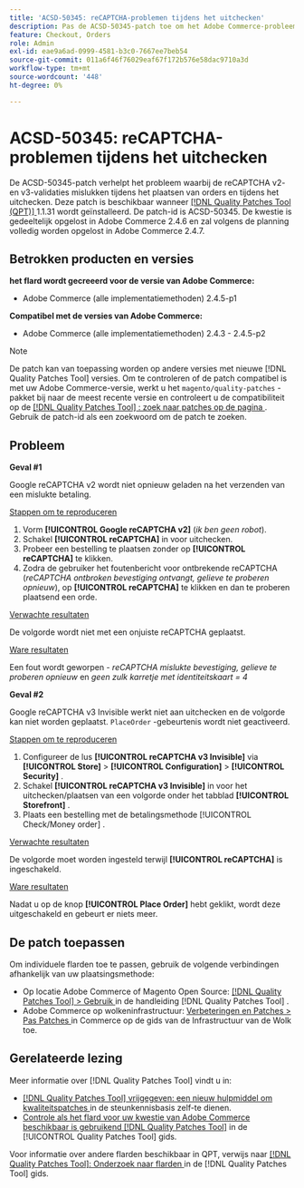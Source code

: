 ```yaml
---
title: 'ACSD-50345: reCAPTCHA-problemen tijdens het uitchecken'
description: Pas de ACSD-50345-patch toe om het Adobe Commerce-probleem op te lossen waarbij de reCAPTCHA v2- en v3-validaties zijn mislukt tijdens het plaatsen van orders en tijdens het uitchecken.
feature: Checkout, Orders
role: Admin
exl-id: eae9a6ad-0999-4581-b3c0-7667ee7beb54
source-git-commit: 011a6f46f76029eaf67f172b576e58dac9710a3d
workflow-type: tm+mt
source-wordcount: '448'
ht-degree: 0%

---
```


# ACSD-50345: reCAPTCHA-problemen tijdens het uitchecken

De ACSD-50345-patch verhelpt het probleem waarbij de reCAPTCHA v2- en v3-validaties mislukken tijdens het plaatsen van orders en tijdens het uitchecken. Deze patch is beschikbaar wanneer [[!DNL Quality Patches Tool (QPT)] ](https://experienceleague.adobe.com/nl/docs/commerce-operations/tools/quality-patches-tool/quality-patches-tool-to-self-serve-quality-patches) 1.1.31 wordt geïnstalleerd. De patch-id is ACSD-50345. De kwestie is gedeeltelijk opgelost in Adobe Commerce 2.4.6 en zal volgens de planning volledig worden opgelost in Adobe Commerce 2.4.7.

## Betrokken producten en versies

**het flard wordt gecreeerd voor de versie van Adobe Commerce:**

* Adobe Commerce (alle implementatiemethoden) 2.4.5-p1

**Compatibel met de versies van Adobe Commerce:**

* Adobe Commerce (alle implementatiemethoden) 2.4.3 - 2.4.5-p2

>[!NOTE]
>
>De patch kan van toepassing worden op andere versies met nieuwe [!DNL Quality Patches Tool] versies. Om te controleren of de patch compatibel is met uw Adobe Commerce-versie, werkt u het `magento/quality-patches` -pakket bij naar de meest recente versie en controleert u de compatibiliteit op de [[!DNL Quality Patches Tool] : zoek naar patches op de pagina ](https://experienceleague.adobe.com/tools/commerce-quality-patches/index.html?lang=nl-NL) . Gebruik de patch-id als een zoekwoord om de patch te zoeken.

## Probleem

**Geval #1**

Google reCAPTCHA v2 wordt niet opnieuw geladen na het verzenden van een mislukte betaling.

<u> Stappen om te reproduceren </u>

1. Vorm **[!UICONTROL Google reCAPTCHA v2]** (*ik ben geen robot*).
1. Schakel **[!UICONTROL reCAPTCHA]** in voor uitchecken.
1. Probeer een bestelling te plaatsen zonder op **[!UICONTROL reCAPTCHA]** te klikken.
1. Zodra de gebruiker het foutenbericht voor ontbrekende reCAPTCHA (*reCAPTCHA ontbroken bevestiging ontvangt, gelieve te proberen opnieuw*), op **[!UICONTROL reCAPTCHA]** te klikken en dan te proberen plaatsend een orde.

<u> Verwachte resultaten </u>

De volgorde wordt niet met een onjuiste reCAPTCHA geplaatst.

<u> Ware resultaten </u>

Een fout wordt geworpen - *reCAPTCHA mislukte bevestiging, gelieve te proberen opnieuw* en *geen zulk karretje met identiteitskaart = 4*

**Geval #2**

Google reCAPTCHA v3 Invisible werkt niet aan uitchecken en de volgorde kan niet worden geplaatst. `PlaceOrder` -gebeurtenis wordt niet geactiveerd.

<u> Stappen om te reproduceren </u>

1. Configureer de lus **[!UICONTROL reCAPTCHA v3 Invisible]** via **[!UICONTROL Store]** > **[!UICONTROL Configuration]** > **[!UICONTROL Security]** .
1. Schakel **[!UICONTROL reCAPTCHA v3 Invisible]** in voor het uitchecken/plaatsen van een volgorde onder het tabblad **[!UICONTROL Storefront]** .
1. Plaats een bestelling met de betalingsmethode [!UICONTROL Check/Money order] .

<u> Verwachte resultaten </u>

De volgorde moet worden ingesteld terwijl **[!UICONTROL reCAPTCHA]** is ingeschakeld.

<u> Ware resultaten </u>

Nadat u op de knop **[!UICONTROL Place Order]** hebt geklikt, wordt deze uitgeschakeld en gebeurt er niets meer.

## De patch toepassen

Om individuele flarden toe te passen, gebruik de volgende verbindingen afhankelijk van uw plaatsingsmethode:

* Op locatie Adobe Commerce of Magento Open Source: [[!DNL Quality Patches Tool] > Gebruik ](/help/tools/quality-patches-tool/usage.md) in de handleiding [!DNL Quality Patches Tool] .
* Adobe Commerce op wolkeninfrastructuur: [ Verbeteringen en Patches > Pas Patches ](https://experienceleague.adobe.com/docs/commerce-cloud-service/user-guide/develop/upgrade/apply-patches.html?lang=nl-NL) in Commerce op de gids van de Infrastructuur van de Wolk toe.

## Gerelateerde lezing

Meer informatie over [!DNL Quality Patches Tool] vindt u in:

* [[!DNL Quality Patches Tool]  vrijgegeven: een nieuw hulpmiddel om kwaliteitspatches ](https://experienceleague.adobe.com/nl/docs/commerce-operations/tools/quality-patches-tool/quality-patches-tool-to-self-serve-quality-patches) in de steunkennisbasis zelf-te dienen.
* [ Controle als het flard voor uw kwestie van Adobe Commerce beschikbaar is gebruikend  [!DNL Quality Patches Tool]](/help/tools/quality-patches-tool/patches-available-in-qpt/check-patch-for-magento-issue-with-magento-quality-patches.md) in de [!UICONTROL Quality Patches Tool] gids.


Voor informatie over andere flarden beschikbaar in QPT, verwijs naar [[!DNL Quality Patches Tool]: Onderzoek naar flarden ](https://experienceleague.adobe.com/tools/commerce-quality-patches/index.html?lang=nl-NL) in de [!DNL Quality Patches Tool] gids.
